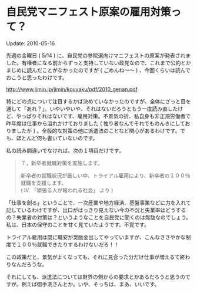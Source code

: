 # 自民党マニフェスト原案の雇用対策って？

Update: 2010-05-16

先週の金曜日 ( 5/14 ) に、自民党の参院選向けマニフェストの原案が発表されました。有権者になる前からずっと支持していない政党なので、これまで公約とかまじめに読んだことがなかったのですが ( ごめんね〜〜 ) 、今回くらいは読んでおこうと思ったわけです。

<http://www.jimin.jp/jimin/kouyaku/pdf/2010_genan.pdf>

特にどの点について注目するかは決めていなかったのですが、全体にざっと目を通して「あれ？」。いやいやいや、それはないだろうともう一度読み直したけど、やっぱりそれはないです、雇用対策。不景気の折、私自身も非正規労働者で昨年度は仕事から溢れかけておりました ( 独り者なんでそれでものんきにしておりましたが ) 。全般的な対策の他に派遣法のことなど関心があるわけです。でも、ほとんど何も書いていないのです。

私の読み間違いでなければ、次の１項目だけです。

> ７，新卒者就職対策を実施します。
>
> 新卒者の就職状況が厳しい中、トライアル雇用により、新卒者の１００％就職を支援します。<br/>
> ( IV. 「頑張る人が報われる社会」 より )

「仕事を創る」ということで、一次産業や地方経済、基盤事業などに力を入れて記しているわけですが、出口がはっきり見えない今の不況と失業率はどうするの？失業者の対策は？というようなことを自民党に聞くのは無駄なのでしょう。私は、日本の保守のことを甘く見ていたようです。不覚です。

トライアル雇用は既に職安が奨励金出してやっていますが、こんなささやかな制度で１００％就職できたりするわけないだろ！！

この政策だと、景気がよくなっても、それに見合った分だけ仕事が増えるて終わりなんだろうな。

それにしても、派遣法については財界の側からの要求とかあるだろうと思うのですが。例えば御手洗さんとか。いや、そっちは、まあ、いいです。
